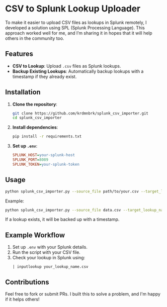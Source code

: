 
# CSV to Splunk Lookup Uploader

To make it easier to upload CSV files as lookups in Splunk remotely, I developed a solution using SPL (Splunk Processing Language). This approach worked well for me, and I’m sharing it in hopes that it will help others in the community too.

## Features

- **CSV to Lookup**: Upload `.csv` files as Splunk lookups.
- **Backup Existing Lookups**: Automatically backup lookups with a timestamp if they already exist.

## Installation

1. **Clone the repository**:
    ```bash
    git clone https://github.com/krdmnbrk/splunk_csv_importer.git
    cd splunk_csv_importer
    ```

2. **Install dependencies**:
    ```bash
    pip install -r requirements.txt
    ```

3. **Set up `.env`**:
    ```ini
    SPLUNK_HOST=your-splunk-host
    SPLUNK_PORT=8089
    SPLUNK_TOKEN=your-splunk-token
    ```

## Usage

```bash
python splunk_csv_importer.py --source_file path/to/your.csv --target_lookup_name your_lookup_name.csv
```

Example:
```bash
python splunk_csv_importer.py --source_file data.csv --target_lookup_name my_lookup.csv
```

If a lookup exists, it will be backed up with a timestamp.

## Example Workflow

1. Set up `.env` with your Splunk details.
2. Run the script with your CSV file.
3. Check your lookup in Splunk using:
    ```spl
    | inputlookup your_lookup_name.csv
    ```

## Contributions

Feel free to fork or submit PRs. I built this to solve a problem, and I'm happy if it helps others!
